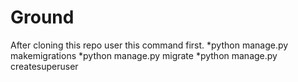 # Ground

After cloning this repo user this command first.
*python manage.py makemigrations
*python manage.py migrate
*python manage.py createsuperuser